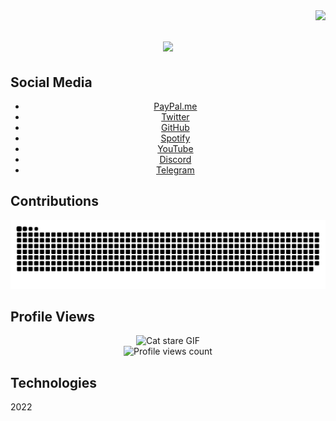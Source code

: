 <img align="right" src="https://visitor-badge.laobi.icu/badge?page_id=catsmoker.catsmoker" />

<h1 align="center">
    <img src="https://readme-typing-svg.herokuapp.com/?font=Righteous&size=35&center=true&vCenter=true&width=500&height=70&duration=4000&lines=Hi+There!+👋;+I'm+catsmoker!;" />
</h1>

## Social Media

<div align="center">
  <ul class="social-links">
                    <li><a href="https://www.paypal.com/paypalme/boulhada08" style="background-image: url('catsmoker/images/paypal.svg');" target="_blank" title="PayPal.me" aria-label="PayPal.me">PayPal.me</a></li>
                    <li><a href="https://twitter.com/CATSM0KER" style="background-image: url('catsmoker/images/twitter.svg');" target="_blank" title="Twitter" aria-label="Twitter">Twitter</a></li>
                    <li><a href="https://github.com/catsmoker" style="background-image: url('catsmoker/images/github.svg');" target="_blank" title="GitHub" aria-label="GitHub">GitHub</a></li>
                    <li><a href="https://open.spotify.com/user/317obkq2nnwlyrhsmgdtxo6cdodm" style="background-image: url('catsmoker/images/spotify.svg');" target="_blank" title="Spotify" aria-label="Spotify">Spotify</a></li>
                    <li><a href="https://www.youtube.com/@CATSM0KER?sub_confirmation=1" style="background-image: url('catsmoker/images/youtube.svg');" target="_blank" title="YouTube" aria-label="YouTube">YouTube</a></li>
                    <li><a href="https://discord.com/invite/HQC5BwcXtS" target="_blank" style="background-image: url('catsmoker/images/discord.svg');" title="Discord" aria-label="Discord">Discord</a></li>
                    <li><a href="https://t.me/CATSM0KER" style="background-image: url('catsmoker/images/telegram.svg');" target="_blank" title="Telegram" aria-label="Telegram">Telegram</a></li>
                </ul>
</div>

## Contributions

<picture>
  <source
    media="(prefers-color-scheme: dark)"
    srcset="https://raw.githubusercontent.com/platane/snk/output/github-contribution-grid-snake-dark.svg"
  />
  <source
    media="(prefers-color-scheme: light)"
    srcset="https://raw.githubusercontent.com/platane/snk/output/github-contribution-grid-snake.svg"
  />
  <img
    alt="github contribution grid snake animation"
    src="https://raw.githubusercontent.com/platane/snk/output/github-contribution-grid-snake.svg"
  />
</picture>

## Profile Views

<div align="center">
  <img height="200" src="https://media.tenor.com/J2SMf2oW7XkAAAAi/cat-stare.gif" alt="Cat stare GIF" />
</div>

<div align="center">
  <img src="https://profile-counter.glitch.me/catsmoker/count.svg?" alt="Profile views count" />
</div>

## Technologies



2022
